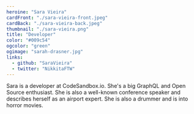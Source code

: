 ```yaml
---
heroine: "Sara Vieira"
cardFront: "./sara-vieira-front.jpeg"
cardBack: "./sara-vieira-back.jpeg"
thumbnail: "./sara-vieira.png"
title: "Developer"
color: "#009c54"
ogcolor: "green"
ogimage: "sarah-drasner.jpg"
links:
  - github: "SaraVieira"
  - twitter: "NikkitaFTW"
---
```


Sara is a developer at CodeSandbox.io. She's a big GraphQL and Open Source enthusiast. She is also a well-known conference speaker and describes herself as an airport expert. She is also a drummer and is into horror movies.
